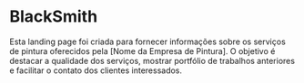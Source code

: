 # BlackSmith
Esta landing page foi criada para fornecer informações sobre os serviços de pintura oferecidos pela [Nome da Empresa de Pintura]. O objetivo é destacar a qualidade dos serviços, mostrar portfólio de trabalhos anteriores e facilitar o contato dos clientes interessados.
